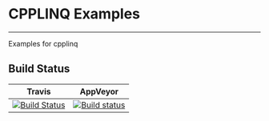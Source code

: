 # CPPLINQ Examples
-------------------

Examples for cpplinq

## Build Status
|Travis|AppVeyor|
|------|--------|
|[![Build Status](https://travis-ci.org/RDCH106/cpplinq_examples.svg?branch=master)](https://travis-ci.org/RDCH106/cpplinq_examples)|[![Build status](https://ci.appveyor.com/api/projects/status/e9xuuca5a6ft4v0y/branch/master?svg=true)](https://ci.appveyor.com/project/RDCH106/cpplinq-examples/branch/master)|


